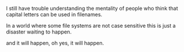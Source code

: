 I still have trouble understanding the mentality of people who think that capital letters can be used in filenames.

In a world where some file systems are not case sensitive this is just a disaster waiting to happen.

and it will happen, oh yes, it will happen.